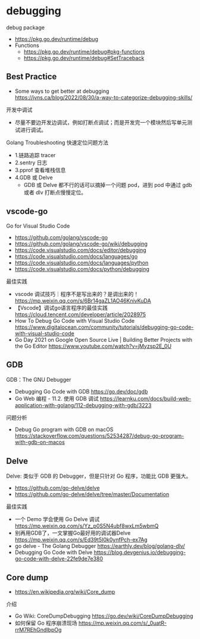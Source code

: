 # debugging

debug package
- https://pkg.go.dev/runtime/debug
- Functions
  - https://pkg.go.dev/runtime/debug#pkg-functions
  - https://pkg.go.dev/runtime/debug#SetTraceback

## Best Practice
- Some ways to get better at debugging https://jvns.ca/blog/2022/08/30/a-way-to-categorize-debugging-skills/

开发中调试
- 尽量不要边开发边调试，例如打断点调试；而是开发完一个模块然后写单元测试进行调试。

Golang Troubleshooting 快速定位问题方法
- 1.链路追踪 tracer
- 2.sentry 日志
- 3.pprof 查看堆栈信息
- 4.GDB 或 Delve
  - GDB 或 Delve 都不行的话可以摘掉一个问题 pod，进到 pod 中通过 gdb 或者 dlv 打断点慢慢定位。


## vscode-go
Go for Visual Studio Code
- https://github.com/golang/vscode-go
- https://github.com/golang/vscode-go/wiki/debugging
- https://code.visualstudio.com/docs/editor/debugging
- https://code.visualstudio.com/docs/languages/go
- https://code.visualstudio.com/docs/languages/python
- https://code.visualstudio.com/docs/python/debugging

最佳实践
- vscode 调试技巧｜程序不是写出来的？是调出来的！https://mp.weixin.qq.com/s/6Br14gaZL1AO46KnivKuDA
- 【Vscode】调试go语言程序的最佳实践 https://cloud.tencent.com/developer/article/2028975
- How To Debug Go Code with Visual Studio Code https://www.digitalocean.com/community/tutorials/debugging-go-code-with-visual-studio-code
- Go Day 2021 on Google Open Source Live | Building Better Projects with the Go Editor https://www.youtube.com/watch?v=jMyzsp2E_0U


## GDB
GDB：The GNU Debugger
- Debugging Go Code with GDB https://go.dev/doc/gdb
- Go Web 编程 - 11.2. 使用 GDB 调试 https://learnku.com/docs/build-web-application-with-golang/112-debugging-with-gdb/3223

问题分析
- Debug Go program with GDB on macOS https://stackoverflow.com/questions/52534287/debug-go-program-with-gdb-on-macos


## Delve
Delve: 类似于 GDB 的 Debugger，但是只针对 Go 程序，功能比 GDB 更强大。
- https://github.com/go-delve/delve
- https://github.com/go-delve/delve/tree/master/Documentation

最佳实践
- 一个 Demo 学会使用 Go Delve 调试 https://mp.weixin.qq.com/s/Yz_p0S5N4ubf8wxLm5wbmQ
- 别再用GDB了，一文掌握Go最好用的调试器Delve https://mp.weixin.qq.com/s/Ed39t5I0k0ynfPch-ex7Ag
- go delve - The Golang Debugger https://earthly.dev/blog/golang-dlv/
- Debugging Go Code with Delve https://blog.devgenius.io/debugging-go-code-with-delve-22fe9de7e380


## Core dump
- https://en.wikipedia.org/wiki/Core_dump

介绍
- Go Wiki: CoreDumpDebugging https://go.dev/wiki/CoreDumpDebugging
- 如何保留 Go 程序崩溃现场 https://mp.weixin.qq.com/s/_0uatR-rrM7REhGndIbpOg
